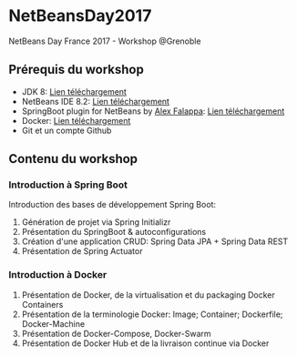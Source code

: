 # NetBeansDay2017
NetBeans Day France 2017 - Workshop @Grenoble

## Prérequis du workshop
- JDK 8: [Lien téléchargement](http://www.oracle.com/technetwork/java/javase/downloads/jdk8-downloads-2133151.html) 
- NetBeans IDE 8.2: [Lien téléchargement](https://netbeans.org/downloads/)
- SpringBoot plugin for NetBeans by [Alex Falappa](https://github.com/AlexFalappa): [Lien téléchargement](https://github.com/AlexFalappa/nb-springboot)
- Docker: [Lien téléchargement](https://www.docker.com/products/docker-toolbox)
- Git et un compte Github

## Contenu du workshop
### Introduction à Spring Boot
Introduction des bases de développement Spring Boot:
1. Génération de projet via Spring Initializr
2. Présentation du SpringBoot & autoconfigurations
3. Création d'une application CRUD: Spring Data JPA + Spring Data REST
4. Présentation de Spring Actuator

### Introduction à Docker
1. Présentation de Docker, de la virtualisation et du packaging Docker Containers
2. Présentation de la terminologie Docker: Image; Container; Dockerfile; Docker-Machine  
3. Présentation de Docker-Compose, Docker-Swarm
4. Présentation de Docker Hub et de la livraison continue via Docker
